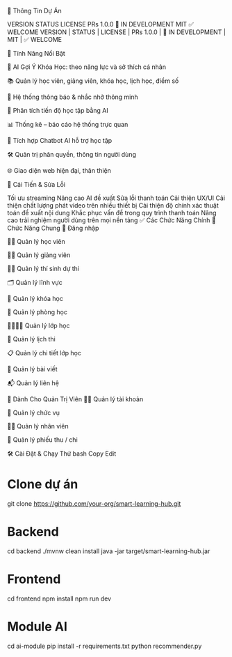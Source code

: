 🔖 Thông Tin Dự Án

VERSION	STATUS	LICENSE	PRs
1.0.0	🚧 IN DEVELOPMENT	MIT	✅ WELCOME
VERSION | STATUS | LICENSE | PRs
1.0.0 | 🚧 IN DEVELOPMENT | MIT | ✅ WELCOME

🚀 Tính Năng Nổi Bật

🎯 AI Gợi Ý Khóa Học: theo năng lực và sở thích cá nhân

📚 Quản lý học viên, giảng viên, khóa học, lịch học, điểm số

🔔 Hệ thống thông báo & nhắc nhở thông minh

🧠 Phân tích tiến độ học tập bằng AI

📊 Thống kê – báo cáo hệ thống trực quan

💬 Tích hợp Chatbot AI hỗ trợ học tập

🛠️ Quản trị phân quyền, thông tin người dùng

🌐 Giao diện web hiện đại, thân thiện

🔧 Cải Tiến & Sửa Lỗi

Tối ưu streaming	Nâng cao AI đề xuất	Sửa lỗi thanh toán	Cải thiện UX/UI
Cải thiện chất lượng phát video trên nhiều thiết bị	Cải thiện độ chính xác thuật toán đề xuất nội dung	Khắc phục vấn đề trong quy trình thanh toán	Nâng cao trải nghiệm người dùng trên mọi nền tảng
✅ Các Chức Năng Chính
📌 Chức Năng Chung
🔐 Đăng nhập

👨‍🎓 Quản lý học viên

👩‍🏫 Quản lý giảng viên

🧑‍💻 Quản lý thí sinh dự thi

🗂️ Quản lý lĩnh vực

📘 Quản lý khóa học

🏫 Quản lý phòng học

👨‍👩‍👧‍👦 Quản lý lớp học

📅 Quản lý lịch thi

📋 Quản lý chi tiết lớp học

📝 Quản lý bài viết

📬 Quản lý liên hệ

👑 Dành Cho Quản Trị Viên
🧑‍💼 Quản lý tài khoản

🧾 Quản lý chức vụ

🧑‍💻 Quản lý nhân viên

💸 Quản lý phiếu thu / chi

🛠️ Cài Đặt & Chạy Thử
bash
Copy
Edit
# Clone dự án
git clone https://github.com/your-org/smart-learning-hub.git

# Backend
cd backend
./mvnw clean install
java -jar target/smart-learning-hub.jar

# Frontend
cd frontend
npm install
npm run dev

# Module AI
cd ai-module
pip install -r requirements.txt
python recommender.py

